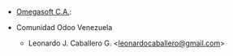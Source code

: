 - [Omegasoft C.A.](https://www.omegasoftve.com/):

- Comunidad Odoo Venezuela
  - Leonardo J. Caballero G. \<<leonardocaballero@gmail.com>\>
